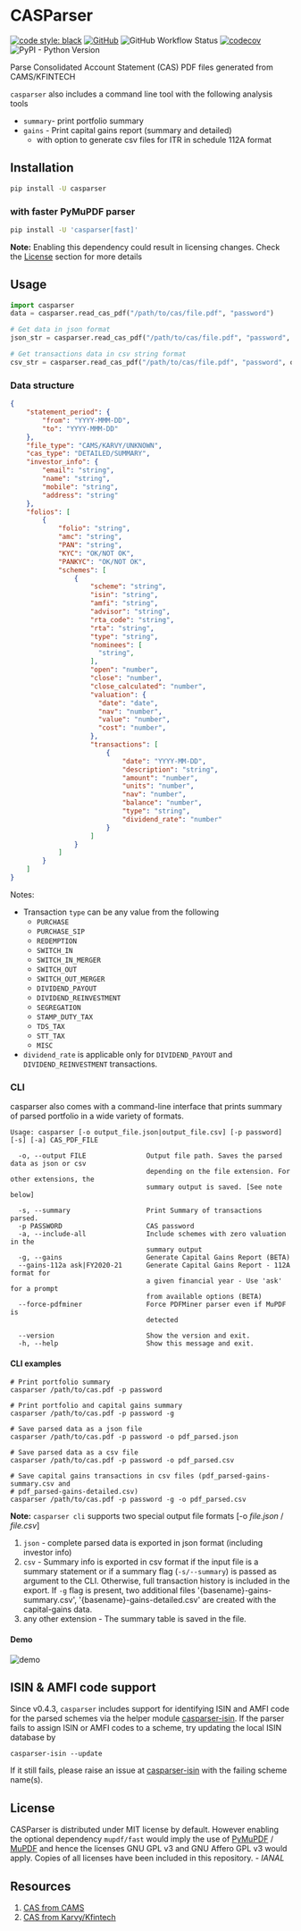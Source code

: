 # CASParser

[![code style: black](https://img.shields.io/badge/code%20style-black-000000.svg)](https://github.com/psf/black)
[![GitHub](https://img.shields.io/github/license/codereverser/casparser)](https://github.com/codereverser/casparser/blob/main/LICENSE)
![GitHub Workflow Status](https://img.shields.io/github/actions/workflow/status/codereverser/casparser/run-pytest.yml?branch=main)
[![codecov](https://codecov.io/gh/codereverser/casparser/branch/main/graph/badge.svg?token=DYZ7TXWRGI)](https://codecov.io/gh/codereverser/casparser)
![PyPI - Python Version](https://img.shields.io/pypi/pyversions/casparser)

Parse Consolidated Account Statement (CAS) PDF files generated from CAMS/KFINTECH

`casparser` also includes a command line tool with the following analysis tools
- `summary`- print portfolio summary
- `gains` - Print capital gains report (summary and detailed)
  - with option to generate csv files for ITR in schedule 112A format


## Installation
```bash
pip install -U casparser
```

### with faster PyMuPDF parser
```bash
pip install -U 'casparser[fast]'
```

**Note:** Enabling this dependency could result in licensing changes. Check the
[License](#license) section for more details


## Usage

```python
import casparser
data = casparser.read_cas_pdf("/path/to/cas/file.pdf", "password")

# Get data in json format
json_str = casparser.read_cas_pdf("/path/to/cas/file.pdf", "password", output="json")

# Get transactions data in csv string format
csv_str = casparser.read_cas_pdf("/path/to/cas/file.pdf", "password", output="csv")

```

### Data structure

```json
{
    "statement_period": {
        "from": "YYYY-MMM-DD",
        "to": "YYYY-MMM-DD"
    },
    "file_type": "CAMS/KARVY/UNKNOWN",
    "cas_type": "DETAILED/SUMMARY",
    "investor_info": {
        "email": "string",
        "name": "string",
        "mobile": "string",
        "address": "string"
    },
    "folios": [
        {
            "folio": "string",
            "amc": "string",
            "PAN": "string",
            "KYC": "OK/NOT OK",
            "PANKYC": "OK/NOT OK",
            "schemes": [
                {
                    "scheme": "string",
                    "isin": "string",
                    "amfi": "string",
                    "advisor": "string",
                    "rta_code": "string",
                    "rta": "string",
                    "type": "string",
                    "nominees": [
                      "string",
                    ],
                    "open": "number",
                    "close": "number",
                    "close_calculated": "number",
                    "valuation": {
                      "date": "date",
                      "nav": "number",
                      "value": "number",
                      "cost": "number",
                    },
                    "transactions": [
                        {
                            "date": "YYYY-MM-DD",
                            "description": "string",
                            "amount": "number",
                            "units": "number",
                            "nav": "number",
                            "balance": "number",
                            "type": "string",
                            "dividend_rate": "number"
                        }
                    ]
                }
            ]
        }
    ]
}
```
Notes:
- Transaction `type` can be any value from the following
  - `PURCHASE`
  - `PURCHASE_SIP`
  - `REDEMPTION`
  - `SWITCH_IN`
  - `SWITCH_IN_MERGER`
  - `SWITCH_OUT`
  - `SWITCH_OUT_MERGER`
  - `DIVIDEND_PAYOUT`
  - `DIVIDEND_REINVESTMENT`
  - `SEGREGATION`
  - `STAMP_DUTY_TAX`
  - `TDS_TAX`
  - `STT_TAX`
  - `MISC`
- `dividend_rate` is applicable only for `DIVIDEND_PAYOUT` and
  `DIVIDEND_REINVESTMENT` transactions.

### CLI

casparser also comes with a command-line interface that prints summary of parsed
portfolio in a wide variety of formats.

```
Usage: casparser [-o output_file.json|output_file.csv] [-p password] [-s] [-a] CAS_PDF_FILE

  -o, --output FILE               Output file path. Saves the parsed data as json or csv
                                  depending on the file extension. For other extensions, the
                                  summary output is saved. [See note below]

  -s, --summary                   Print Summary of transactions parsed.
  -p PASSWORD                     CAS password
  -a, --include-all               Include schemes with zero valuation in the
                                  summary output
  -g, --gains                     Generate Capital Gains Report (BETA)
  --gains-112a ask|FY2020-21      Generate Capital Gains Report - 112A format for
                                  a given financial year - Use 'ask' for a prompt
                                  from available options (BETA)
  --force-pdfminer                Force PDFMiner parser even if MuPDF is
                                  detected

  --version                       Show the version and exit.
  -h, --help                      Show this message and exit.
```

#### CLI examples
```
# Print portfolio summary
casparser /path/to/cas.pdf -p password

# Print portfolio and capital gains summary
casparser /path/to/cas.pdf -p password -g

# Save parsed data as a json file
casparser /path/to/cas.pdf -p password -o pdf_parsed.json

# Save parsed data as a csv file
casparser /path/to/cas.pdf -p password -o pdf_parsed.csv

# Save capital gains transactions in csv files (pdf_parsed-gains-summary.csv and
# pdf_parsed-gains-detailed.csv)
casparser /path/to/cas.pdf -p password -g -o pdf_parsed.csv

```

**Note:** `casparser cli` supports two special output file formats [-o _file.json_ / _file.csv_]
1. `json` - complete parsed data is exported in json format (including investor info)
2. `csv` - Summary info is exported in csv format if the input file is a summary statement or if
   a summary flag (`-s/--summary`) is passed as argument to the CLI. Otherwise, full
   transaction history is included in the export.
   If `-g` flag is present, two additional files '{basename}-gains-summary.csv',
   '{basename}-gains-detailed.csv' are created with the capital-gains data.
3. any other extension - The summary table is saved in the file.


#### Demo

![demo](https://raw.githubusercontent.com/codereverser/casparser/main/assets/demo.jpg)

## ISIN & AMFI code support

Since v0.4.3, `casparser` includes support for identifying ISIN and AMFI code for the parsed schemes
via the helper module [casparser-isin](https://github.com/codereverser/casparser-isin/). If the parser
fails to assign ISIN or AMFI codes to a scheme, try updating the local ISIN database by

```shell
casparser-isin --update
```

If it still fails, please raise an issue at [casparser-isin](https://github.com/codereverser/casparser-isin/issues/new) with the
failing scheme name(s).

## License

CASParser is distributed under MIT license by default. However enabling the optional dependency
`mupdf/fast` would imply the use of [PyMuPDF](https://github.com/pymupdf/PyMuPDF) /
[MuPDF](https://mupdf.com/license.html) and hence the licenses GNU GPL v3 and GNU Affero GPL v3
would apply. Copies of all licenses have been included in this repository. - _IANAL_

## Resources
1. [CAS from CAMS](https://www.camsonline.com/Investors/Statements/Consolidated-Account-Statement)
2. [CAS from Karvy/Kfintech](https://mfs.kfintech.com/investor/General/ConsolidatedAccountStatement)
